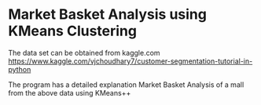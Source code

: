 # Market Basket Analysis using KMeans Clustering

The data set can be obtained from kaggle.com
https://www.kaggle.com/vjchoudhary7/customer-segmentation-tutorial-in-python

The program has a detailed explanation Market Basket Analysis of a mall from the above data using KMeans++
